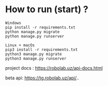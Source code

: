 # How to run (start) ? 



```
Windows
pip install -r requirements.txt
python manage.py migrate
python manage.py runserver
```

```
Linux + macOs
pip3 install -r requirements.txt
python3 manage.py migrate
python3 manage.py runserver
```




project docs : https://robolab.uz/api-docs.html

beta api: https://tg.robolab.uz/api/..
